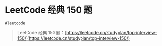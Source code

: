 
# LeetCode 经典 150 题

`#leetcode` 

> LeetCode 经典 150 题：[https://leetcode.cn/studyplan/top-interview-150/](https://leetcode.cn/studyplan/top-interview-150/)

